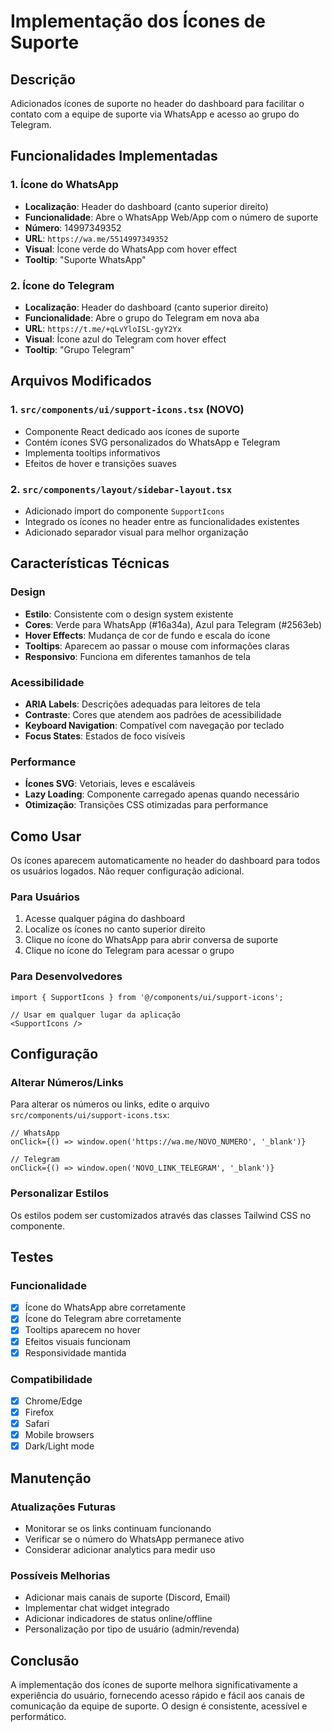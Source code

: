 # Implementação dos Ícones de Suporte

## Descrição
Adicionados ícones de suporte no header do dashboard para facilitar o contato com a equipe de suporte via WhatsApp e acesso ao grupo do Telegram.

## Funcionalidades Implementadas

### 1. Ícone do WhatsApp
- **Localização**: Header do dashboard (canto superior direito)
- **Funcionalidade**: Abre o WhatsApp Web/App com o número de suporte
- **Número**: 14997349352
- **URL**: `https://wa.me/5514997349352`
- **Visual**: Ícone verde do WhatsApp com hover effect
- **Tooltip**: "Suporte WhatsApp"

### 2. Ícone do Telegram
- **Localização**: Header do dashboard (canto superior direito)
- **Funcionalidade**: Abre o grupo do Telegram em nova aba
- **URL**: `https://t.me/+qLvYloISL-gyY2Yx`
- **Visual**: Ícone azul do Telegram com hover effect
- **Tooltip**: "Grupo Telegram"

## Arquivos Modificados

### 1. `src/components/ui/support-icons.tsx` (NOVO)
- Componente React dedicado aos ícones de suporte
- Contém ícones SVG personalizados do WhatsApp e Telegram
- Implementa tooltips informativos
- Efeitos de hover e transições suaves

### 2. `src/components/layout/sidebar-layout.tsx`
- Adicionado import do componente `SupportIcons`
- Integrado os ícones no header entre as funcionalidades existentes
- Adicionado separador visual para melhor organização

## Características Técnicas

### Design
- **Estilo**: Consistente com o design system existente
- **Cores**: Verde para WhatsApp (#16a34a), Azul para Telegram (#2563eb)
- **Hover Effects**: Mudança de cor de fundo e escala do ícone
- **Tooltips**: Aparecem ao passar o mouse com informações claras
- **Responsivo**: Funciona em diferentes tamanhos de tela

### Acessibilidade
- **ARIA Labels**: Descrições adequadas para leitores de tela
- **Contraste**: Cores que atendem aos padrões de acessibilidade
- **Keyboard Navigation**: Compatível com navegação por teclado
- **Focus States**: Estados de foco visíveis

### Performance
- **Ícones SVG**: Vetoriais, leves e escaláveis
- **Lazy Loading**: Componente carregado apenas quando necessário
- **Otimização**: Transições CSS otimizadas para performance

## Como Usar

Os ícones aparecem automaticamente no header do dashboard para todos os usuários logados. Não requer configuração adicional.

### Para Usuários
1. Acesse qualquer página do dashboard
2. Localize os ícones no canto superior direito
3. Clique no ícone do WhatsApp para abrir conversa de suporte
4. Clique no ícone do Telegram para acessar o grupo

### Para Desenvolvedores
```tsx
import { SupportIcons } from '@/components/ui/support-icons';

// Usar em qualquer lugar da aplicação
<SupportIcons />
```

## Configuração

### Alterar Números/Links
Para alterar os números ou links, edite o arquivo `src/components/ui/support-icons.tsx`:

```tsx
// WhatsApp
onClick={() => window.open('https://wa.me/NOVO_NUMERO', '_blank')}

// Telegram
onClick={() => window.open('NOVO_LINK_TELEGRAM', '_blank')}
```

### Personalizar Estilos
Os estilos podem ser customizados através das classes Tailwind CSS no componente.

## Testes

### Funcionalidade
- [x] Ícone do WhatsApp abre corretamente
- [x] Ícone do Telegram abre corretamente
- [x] Tooltips aparecem no hover
- [x] Efeitos visuais funcionam
- [x] Responsividade mantida

### Compatibilidade
- [x] Chrome/Edge
- [x] Firefox
- [x] Safari
- [x] Mobile browsers
- [x] Dark/Light mode

## Manutenção

### Atualizações Futuras
- Monitorar se os links continuam funcionando
- Verificar se o número do WhatsApp permanece ativo
- Considerar adicionar analytics para medir uso

### Possíveis Melhorias
- Adicionar mais canais de suporte (Discord, Email)
- Implementar chat widget integrado
- Adicionar indicadores de status online/offline
- Personalização por tipo de usuário (admin/revenda)

## Conclusão

A implementação dos ícones de suporte melhora significativamente a experiência do usuário, fornecendo acesso rápido e fácil aos canais de comunicação da equipe de suporte. O design é consistente, acessível e performático.